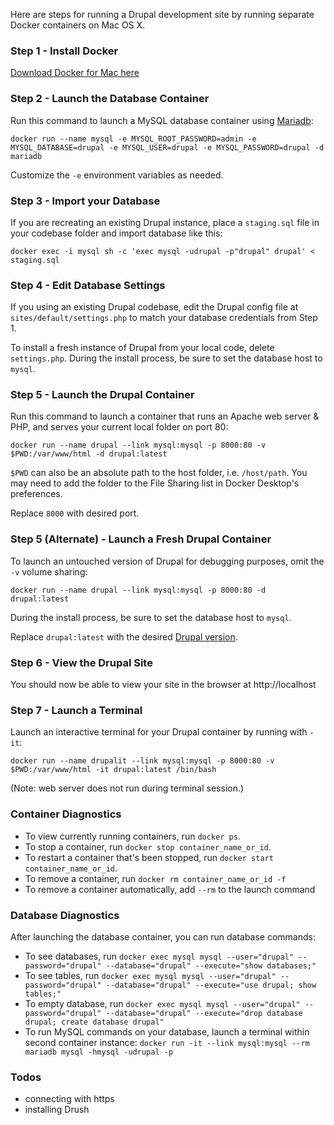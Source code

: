 Here are steps for running a Drupal development site by running separate Docker containers on Mac OS X.

### Step 1 - Install Docker

[Download Docker for Mac here](https://hub.docker.com/?overlay=onboarding)

### Step 2 - Launch the Database Container

Run this command to launch a MySQL database container using [Mariadb](https://hub.docker.com/_/mariadb):

`docker run --name mysql -e MYSQL_ROOT_PASSWORD=admin -e MYSQL_DATABASE=drupal -e MYSQL_USER=drupal -e MYSQL_PASSWORD=drupal -d mariadb`

Customize the `-e` environment variables as needed.

### Step 3 - Import your Database

If you are recreating an existing Drupal instance, place a `staging.sql` file in your codebase folder and import database like this:

`docker exec -i mysql sh -c 'exec mysql -udrupal -p"drupal" drupal' < staging.sql`

### Step 4 - Edit Database Settings

If you using an existing Drupal codebase, edit the Drupal config file at `sites/default/settings.php` to match your database credentials from Step 1.

To install a fresh instance of Drupal from your local code, delete `settings.php`. During the install process, be sure to set the database host to `mysql`.

### Step 5 - Launch the Drupal Container

Run this command to launch a container that runs an Apache web server & PHP, and serves your current local folder on port 80:

`docker run --name drupal --link mysql:mysql -p 8000:80 -v $PWD:/var/www/html -d drupal:latest`

`$PWD` can also be an absolute path to the host folder, i.e. `/host/path`. You may need to add the folder to the File Sharing list in Docker Desktop's preferences.

Replace `8000` with desired port.

### Step 5 (Alternate) - Launch a Fresh Drupal Container

To launch an untouched version of Drupal for debugging purposes, omit the `-v` volume sharing:

`docker run --name drupal --link mysql:mysql -p 8000:80 -d drupal:latest`

During the install process, be sure to set the database host to `mysql`.

Replace `drupal:latest` with the desired [Drupal version](https://hub.docker.com/_/drupal?tab=tags).

### Step 6 - View the Drupal Site

You should now be able to view your site in the browser at http://localhost

### Step 7 - Launch a Terminal

Launch an interactive terminal for your Drupal container by running with `-it`:

`docker run --name drupalit --link mysql:mysql -p 8000:80 -v $PWD:/var/www/html -it drupal:latest /bin/bash`

(Note: web server does not run during terminal session.)

### Container Diagnostics

- To view currently running containers, run `docker ps`.
- To stop a container, run `docker stop container_name_or_id`.
- To restart a container that's been stopped, run `docker start container_name_or_id`.
- To remove a container, run `docker rm container_name_or_id -f`
- To remove a container automatically, add `--rm` to the launch command

### Database Diagnostics

After launching the database container, you can run database commands:

- To see databases, run `docker exec mysql mysql --user="drupal" --password="drupal" --database="drupal" --execute="show databases;"`
- To see tables, run `docker exec mysql mysql --user="drupal" --password="drupal" --database="drupal" --execute="use drupal; show tables;"`
- To empty database, run `docker exec mysql mysql --user="drupal" --password="drupal" --database="drupal" --execute="drop database drupal; create database drupal"`
- To run MySQL commands on your database, launch a terminal within second container instance: `docker run -it --link mysql:mysql --rm mariadb mysql -hmysql -udrupal -p`

### Todos
- connecting with https
- installing Drush
